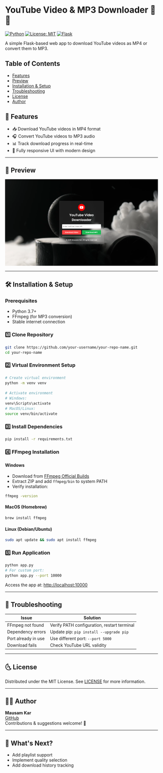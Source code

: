 # YouTube Video & MP3 Downloader 🎥🎵

[![Python](https://img.shields.io/badge/Python-3.7%2B-blue)](https://www.python.org/)
[![License: MIT](https://img.shields.io/badge/License-MIT-yellow.svg)](https://opensource.org/licenses/MIT)
[![Flask](https://img.shields.io/badge/Framework-Flask-green)](https://flask.palletsprojects.com/)

A simple Flask-based web app to download YouTube videos as MP4 or convert them to MP3.

## Table of Contents
- [Features](#-features)
- [Preview](#-preview)
- [Installation & Setup](#-installation--setup)
- [Troubleshooting](#-troubleshooting)
- [License](#-license)
- [Author](#-author)

## 🚀 Features
- 📥 Download YouTube videos in MP4 format
- 🎧 Convert YouTube videos to MP3 audio
- 📊 Track download progress in real-time
- 📱 Fully responsive UI with modern design

---

## 📌 Preview
![Preview Image](preview.png)  


---

## 🛠️ Installation & Setup

### Prerequisites
- Python 3.7+
- FFmpeg (for MP3 conversion)
- Stable internet connection

### 1️⃣ Clone Repository
```bash
git clone https://github.com/your-username/your-repo-name.git
cd your-repo-name
```

### 2️⃣ Virtual Environment Setup
```bash
# Create virtual environment
python -m venv venv

# Activate environment
# Windows:
venv\Scripts\activate
# MacOS/Linux:
source venv/bin/activate
```

### 3️⃣ Install Dependencies
```bash
pip install -r requirements.txt
```

### 4️⃣ FFmpeg Installation

#### Windows
- Download from [FFmpeg Official Builds](https://ffmpeg.org/download.html)
- Extract ZIP and add `ffmpeg/bin` to system PATH
- Verify installation:
```cmd
ffmpeg -version
```

#### MacOS (Homebrew)
```bash
brew install ffmpeg
```

#### Linux (Debian/Ubuntu)
```bash
sudo apt update && sudo apt install ffmpeg
```

### 5️⃣ Run Application
```bash
python app.py
# For custom port:
python app.py --port 10000
```
Access the app at: [http://localhost:10000](http://localhost:10000)

---

## 🔧 Troubleshooting

| Issue                   | Solution                                     |
|-------------------------|---------------------------------------------|
| FFmpeg not found       | Verify PATH configuration, restart terminal |
| Dependency errors      | Update pip: `pip install --upgrade pip`    |
| Port already in use    | Use different port: `--port 5000`          |
| Download fails         | Check YouTube URL validity                 |

---

## 🌜 License
Distributed under the MIT License. See [LICENSE](LICENSE) for more information.

---

## 👨‍💻 Author
**Mausam Kar**  
[GitHub](https://github.com/your-username)  
Contributions & suggestions welcome! 🚀

---

## 🚀 What's Next?
- Add playlist support
- Implement quality selection
- Add download history tracking


